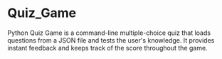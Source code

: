 # Quiz_Game
Python Quiz Game is a command-line multiple-choice quiz that loads questions from a JSON file and tests the user's knowledge. It provides instant feedback and keeps track of the score throughout the game.
